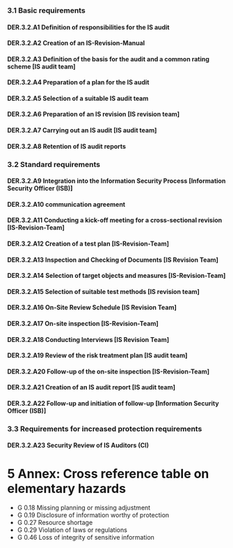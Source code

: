 ### 3.1 Basic requirements
#### DER.3.2.A1 Definition of responsibilities for the IS audit
#### DER.3.2.A2 Creation of an IS-Revision-Manual
#### DER.3.2.A3 Definition of the basis for the audit and a common rating scheme [IS audit team]
#### DER.3.2.A4 Preparation of a plan for the IS audit
#### DER.3.2.A5 Selection of a suitable IS audit team
#### DER.3.2.A6 Preparation of an IS revision [IS revision team]
#### DER.3.2.A7 Carrying out an IS audit [IS audit team]
#### DER.3.2.A8 Retention of IS audit reports
### 3.2 Standard requirements
#### DER.3.2.A9 Integration into the Information Security Process [Information Security Officer (ISB)]
#### DER.3.2.A10 communication agreement
#### DER.3.2.A11 Conducting a kick-off meeting for a cross-sectional revision [IS-Revision-Team]
#### DER.3.2.A12 Creation of a test plan [IS-Revision-Team]
#### DER.3.2.A13 Inspection and Checking of Documents [IS Revision Team]
#### DER.3.2.A14 Selection of target objects and measures [IS-Revision-Team]
#### DER.3.2.A15 Selection of suitable test methods [IS revision team]
#### DER.3.2.A16 On-Site Review Schedule [IS Revision Team]
#### DER.3.2.A17 On-site inspection [IS-Revision-Team]
#### DER.3.2.A18 Conducting Interviews [IS Revision Team]
#### DER.3.2.A19 Review of the risk treatment plan [IS audit team]
#### DER.3.2.A20 Follow-up of the on-site inspection [IS-Revision-Team]
#### DER.3.2.A21 Creation of an IS audit report [IS audit team]
#### DER.3.2.A22 Follow-up and initiation of follow-up [Information Security Officer (ISB)]
### 3.3 Requirements for increased protection requirements
#### DER.3.2.A23 Security Review of IS Auditors (CI)
# 5 Annex: Cross reference table on elementary hazards
* G 0.18 Missing planning or missing adjustment
* G 0.19 Disclosure of information worthy of protection
* G 0.27 Resource shortage
* G 0.29 Violation of laws or regulations
* G 0.46 Loss of integrity of sensitive information
